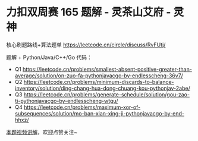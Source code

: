 # 力扣双周赛 165 题解 - 灵茶山艾府 - 灵神

核心刷题路线+算法题单 https://leetcode.cn/circle/discuss/RvFUtj/

题解 + Python/Java/C++/Go 代码：
- Q1 https://leetcode.cn/problems/smallest-absent-positive-greater-than-average/solution/on-zuo-fa-pythonjavacgo-by-endlesscheng-36v7/
- Q2 https://leetcode.cn/problems/minimum-discards-to-balance-inventory/solution/ding-chang-hua-dong-chuang-kou-pythonjav-2abe/
- Q3 https://leetcode.cn/problems/generate-schedule/solution/gou-zao-ti-pythonjavacgo-by-endlesscheng-wtgu/
- Q4 https://leetcode.cn/problems/maximum-xor-of-subsequences/solution/mo-ban-xian-xing-ji-pythonjavacgo-by-end-hhxz/

[本题视频讲解](https://www.bilibili.com/video/BV1TXHZzUE3K/)，欢迎点赞关注~
